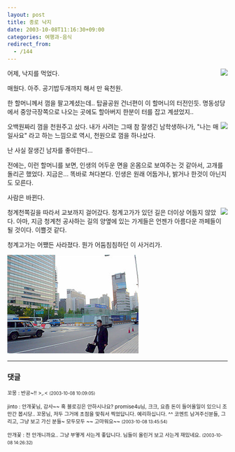 ```yaml
---
layout: post
title: 종로 낙지
date: 2003-10-08T11:16:30+09:00
categories: 여행과-음식
redirect_from:
  - /144
---
```


<img src="http://jinto.pe.kr/logs/archives/DSC02106.jpg" align="right" /> 어제, 낙지를 먹었다.

매웠다. 아주. 공기밥두개까지 해서 만 육천원.

한 할머니께서 껌을 팔고계셨는데.. 탑골공원 건너편이 이 할머니의 터전인듯. 명동성당에서 중앙극장쪽으로 나오는 곳에도 할아버지 한분이 터를 잡고 계셨었지..

 

 

<img src="http://jinto.pe.kr/logs/archives/DSC02103.jpg" align="right" />오백원짜리 껌을 천원주고 샀다. 내가 사려는 그때 참 잘생긴 남학생하나가, "나는 매일사요" 라고 하는 느낌으로 역시, 천원으로 껌을 하나샀다.

난 사실 잘생긴 남자를 좋아한다...

전에는, 이런 할머니를 보면, 인생의 어두운 면을 온몸으로 보여주는 것 같아서, 고개를 돌리곤 했었다. 지금은... 똑바로 쳐다본다. 인생은 원래 어둡거나, 밝거나 한것이 아닌지도 모른다.

사람은 바뀐다.

<img src="http://jinto.pe.kr/logs/archives/DSC02104.jpg" align="right" />청계천쪽길을 따라서 교보까지 걸어갔다. 청계고가가 있던 길은 더이상 어둡지 않았다. 아마, 지금 청계천 공사하는 길의 양옆에 있는 가게들은 언젠가 아름다운 까페들이 될 것이다. 이쁠것 같다.

 

 

청계고가는 어쨌든 사라졌다. 뭔가 어둠침침하던 이 사거리가.

![ ](/assets/media/logs_archives_DSC02105.jpg)

* * *

### 댓글



<!--- cmt:305 --->
<!--- mail: --->
<!--- parent:0 --->

<small class=comment>꼬몽 : 반공~!! >,.< <small>(2003-10-08 10:09:05)</small></small>


<!--- cmt:306 --->
<!--- mail: --->
<!--- parent:0 --->

<small class=comment>jinto : 안개꽃님, 감사~~ 혹 블로깅은 안하시나요? promise4u님, 크크, 요즘 돈이 들어올일이 있으니 조만간 봅시당.. 꼬몽님, 저두 그거에 초점을 맞춰서 찍었답니다. 예리하십니다. ^^  코멘트 남겨주신분들, 그리고, 그냥 보고 가신 분들~ 모두모두 ~~ 고마워요~~ <small>(2003-10-08 13:45:54)</small></small>


<!--- cmt:307 --->
<!--- mail: --->
<!--- parent:0 --->

<small class=comment>안개꽃 : 전 안개니까요.. 그냥 부옇게 사는게 좋답니다. 님들이 올린거 보고 사는게 재밌네요. <small>(2003-10-08 14:26:32)</small></small>

